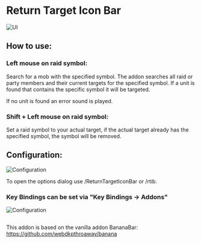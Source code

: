 # Return Target Icon Bar

![UI](https://i.gyazo.com/6ad69acaa913d1aa08a4b767d6ac0b0c.png)

## How to use:

### Left mouse on raid symbol:
Search for a mob with the specified symbol. The addon searches all raid or party members and their current targets for the specified symbol. If a unit is found that contains the specific symbol it will be targeted.

If no unit is found an error sound is played.

### Shift + Left mouse on raid symbol:
Set a raid symbol to your actual target, if the actual target already has the specified symbol, the symbol will be removed.


## Configuration:

![Configuration](https://i.gyazo.com/76e03d8c661fd3944f98a7f44906031f.png)

To open the options dialog use /ReturnTargetIconBar or /rtib.

### Key Bindings can be set via "Key Bindings -> Addons"
![Configuration](https://i.gyazo.com/17983d7649a92e26e168e213d127edde.png)


##

This addon is based on the vanilla addon BananaBar: https://github.com/webdkpthroaway/banana